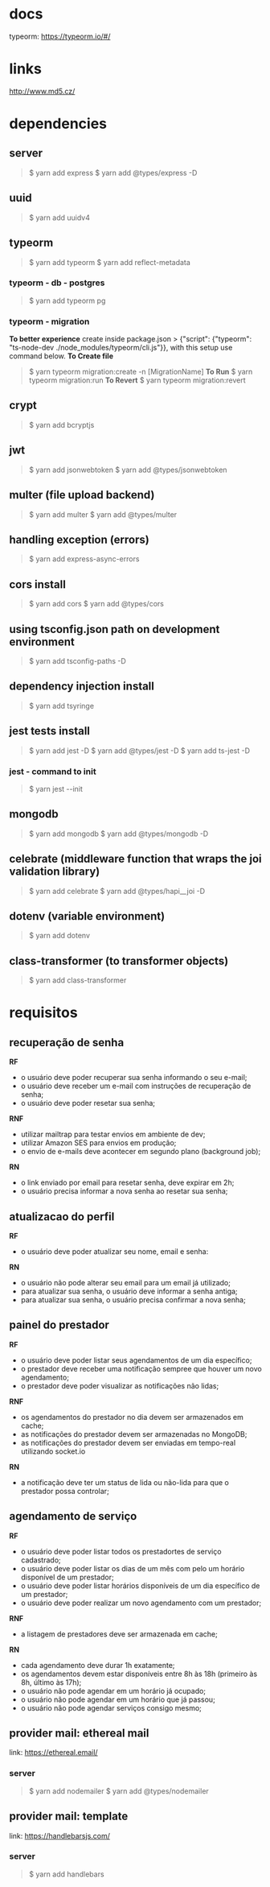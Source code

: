# docs

typeorm: https://typeorm.io/#/

# links

http://www.md5.cz/

# dependencies

## server

> $ yarn add express
> $ yarn add @types/express -D

## uuid

> $ yarn add uuidv4

## typeorm

> $ yarn add typeorm
> $ yarn add reflect-metadata

### typeorm - db - postgres

> $ yarn add typeorm pg

### typeorm - migration

**To better experience** create inside package.json > {"script": {"typeorm": "ts-node-dev ./node_modules/typeorm/cli.js"}}, with this setup use command below.
**To Create file**
> $ yarn typeorm migration:create -n [MigrationName]
**To Run**
> $ yarn typeorm migration:run
**To Revert**
> $ yarn typeorm migration:revert

## crypt

> $ yarn add bcryptjs

## jwt

> $ yarn add jsonwebtoken
> $ yarn add @types/jsonwebtoken

## multer (file upload backend)

> $ yarn add multer
> $ yarn add @types/multer

## handling exception (errors)

> $ yarn add express-async-errors

## cors install

> $ yarn add cors
> $ yarn add @types/cors

## using tsconfig.json path on development environment

> $ yarn add tsconfig-paths -D

## dependency injection install

> $ yarn add tsyringe

## jest tests install

> $ yarn add jest -D
> $ yarn add @types/jest -D
> $ yarn add ts-jest -D

### jest - command to init

> $ yarn jest --init

## mongodb

> $ yarn add mongodb
> $ yarn add @types/mongodb -D

## celebrate (middleware function that wraps the joi validation library)

> $ yarn add celebrate
> $ yarn add @types/hapi__joi -D

## dotenv (variable environment)

> $ yarn add dotenv

## class-transformer (to transformer objects)

> $ yarn add class-transformer

# requisitos

## recuperação de senha

**RF**
- o usuário deve poder recuperar sua senha informando o seu e-mail;
- o usuário deve receber um e-mail com instruções de recuperação de senha;
- o usuário deve poder resetar sua senha;

**RNF**
- utilizar mailtrap para testar envios em ambiente de dev;
- utilizar Amazon SES para envios em produção;
- o envio de e-mails deve acontecer em segundo plano (background job);

**RN**
- o link enviado por email para resetar senha, deve expirar em 2h;
- o usuário precisa informar a nova senha ao resetar sua senha;

## atualizacao do perfil

**RF**
- o usuário deve poder atualizar seu nome, email e senha:

**RN**
- o usuário não pode alterar seu email para um email já utilizado;
- para atualizar sua senha, o usuário deve informar a senha antiga;
- para atualizar sua senha, o usuário precisa confirmar a nova senha;

## painel do prestador

**RF**
- o usuário deve poder listar seus agendamentos de um dia específico;
- o prestador deve receber uma notificação sempree que houver um novo agendamento;
- o prestador deve poder visualizar as notificações não lidas;

**RNF**
- os agendamentos do prestador no dia devem ser armazenados em cache;
- as notificações do prestador devem ser armazenadas no MongoDB;
- as notificações do prestador devem ser enviadas em tempo-real utilizando socket.io

**RN**
- a notificação deve ter um status de lida ou não-lida para que o prestador possa controlar;

## agendamento de serviço

**RF**
- o usuário deve poder listar todos os prestadortes de serviço cadastrado;
- o usuário deve poder listar os dias de um mês com pelo um horário disponível de um prestador;
- o usuário deve poder listar horários disponíveis de um dia específico de um prestador;
- o usuário deve poder realizar um novo agendamento com um prestador;

**RNF**
- a listagem de prestadores deve ser armazenada em cache;

**RN**
- cada agendamento deve durar 1h exatamente;
- os agendamentos devem estar disponíveis entre 8h às 18h (primeiro às 8h, último às 17h);
- o usuário não pode agendar em um horário já ocupado;
- o usuário não pode agendar em um horário que já passou;
- o usuário não pode agendar serviços consigo mesmo;


## provider mail: ethereal mail
link: https://ethereal.email/

### server
> $ yarn add nodemailer
> $ yarn add @types/nodemailer

## provider mail:  template
link: https://handlebarsjs.com/

### server
> $ yarn add handlebars
